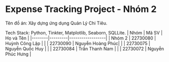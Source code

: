 # Expense Tracking Project - Nhóm 2

Tên đồ án: Xây dựng ứng dụng Quản Lý Chi Tiêu.

Tech Stack: Python, Tinkter, Matplotlib, Seaborn, SQLLite.
| Nhóm   | Mã SV   | Họ và Tên        |
|--------|---------|------------------|
| Nhóm 2 | 22730080 | Huỳnh Công Lập   |
|        | 22730090 | Nguyễn Hoàng Phúc|
|        | 22730075 | Nguyễn Quốc Huy  |
|        | 22730084 | Trần Thanh Nam   |
|        | 22730072 | Nguyễn Phúc Hưng |
